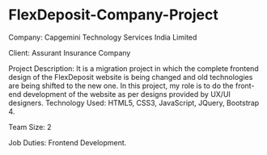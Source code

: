# FlexDeposit-Company-Project

Company: Capgemini Technology Services India Limited 

Client: Assurant Insurance Company

Project Description: It is a migration project in which the complete frontend design of the FlexDeposit website is being changed and old technologies are being shifted to the new one. In this project, my role is to do the front-end development of the website as per designs provided by UX/UI designers.
Technology Used: HTML5, CSS3, JavaScript, JQuery, Bootstrap 4.

Team Size: 2

Job Duties: Frontend Development.
